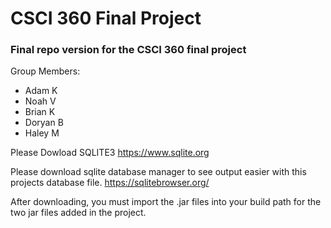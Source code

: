 # CSCI 360 Final Project

### Final repo version for the CSCI 360 final project
Group Members:
- Adam K
- Noah V
- Brian K
- Doryan B
- Haley M

Please Dowload SQLITE3
https://www.sqlite.org

Please download sqlite database manager to see output easier with this projects database file.
https://sqlitebrowser.org/

After downloading, you must import the .jar files into your build path for the two jar files added in the project. 


